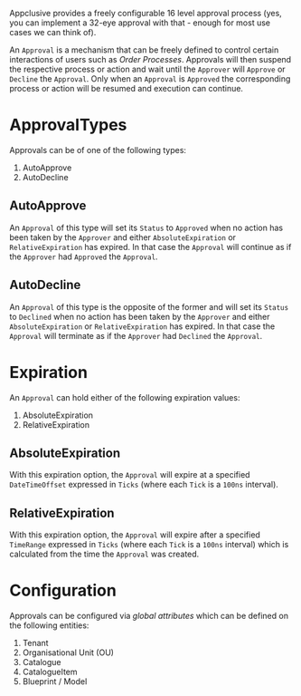 Appclusive provides a freely configurable 16 level approval process (yes, you can implement a 32-eye approval with that - enough for most use cases we can think of). 

An `Approval` is a mechanism that can be freely defined to control certain interactions of users such as *Order Processes*. Approvals will then suspend the respective process or action and wait until the `Approver` will `Approve` or `Decline` the `Approval`. Only when an `Approval` is `Approved` the corresponding process or action will be resumed and execution can continue. 

# ApprovalTypes

Approvals can be of one of the following types:

 1. AutoApprove
 2. AutoDecline
 
## AutoApprove

An `Approval` of this type will set its `Status` to `Approved` when no action has been taken by the `Approver` and either `AbsoluteExpiration` or `RelativeExpiration` has expired. In that case the `Approval` will continue as if the `Approver` had `Approved` the `Approval`.

## AutoDecline

An `Approval` of this type is the opposite of the former and will set its `Status` to `Declined` when no action has been taken by the `Approver` and either `AbsoluteExpiration` or `RelativeExpiration` has expired. In that case the `Approval` will terminate as if the `Approver` had `Declined` the `Approval`.

# Expiration

An `Approval` can hold either of the following expiration values:

 1. AbsoluteExpiration
 2. RelativeExpiration

## AbsoluteExpiration

With this expiration option, the `Approval` will expire at a specified `DateTimeOffset` expressed in `Ticks` (where each `Tick` is a `100ns` interval).
 
## RelativeExpiration

With this expiration option, the `Approval` will expire after a specified `TimeRange` expressed in `Ticks` (where each `Tick` is a `100ns` interval) which is calculated from the time the `Approval` was created.

# Configuration

Approvals can be configured via *global attributes* which can be defined on the following entities:

 1. Tenant
 2. Organisational Unit (OU)
 3. Catalogue
 4. CatalogueItem
 5. Blueprint / Model

